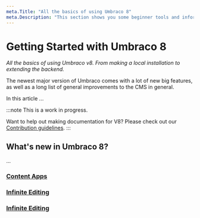 ```yaml
---
meta.Title: "All the basics of using Umbraco 8"
meta.Description: "This section shows you some beginner tools and information to get your started with Umbraco 8. From making a local installation to extending the backoffice."
---
```


# Getting Started with Umbraco 8
*All the basics of using Umbraco v8. From making a local installation to extending the backend.*

The newest major version of Umbraco comes with a lot of new big features, as well as a long list of general improvements to the CMS in general.

In this article ...

:::note
This is a work in progress. 

Want to help out making documentation for V8? Please check out our [Contribution guidelines](../Contribute).
:::

## What's new in Umbraco 8?

...



### [Content Apps](../Extending/Content-Apps)

### [Infinite Editing]()

### [Infinite Editing]()

